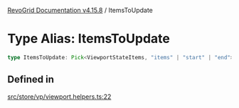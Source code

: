 [RevoGrid Documentation v4.15.8](README.md) / ItemsToUpdate

# Type Alias: ItemsToUpdate

```ts
type ItemsToUpdate: Pick<ViewportStateItems, "items" | "start" | "end">;
```

## Defined in

[src/store/vp/viewport.helpers.ts:22](https://github.com/revolist/revogrid/blob/2ac43d2713c9d394ff33675f959c6432bf5aa023/src/store/vp/viewport.helpers.ts#L22)
